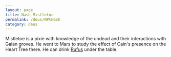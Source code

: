 ```yaml
---
layout: page
title: Nash Mistletoe
permalink: /deus/NPCNash
category: deus
---
```

Mistletoe is a pixie with knowledge of the undead and their interactions with Gaian groves. He went to Mars to study the effect of Cain's presence on the Heart Tree there. He can drink [Rufus](NPCRufus) under the table.
